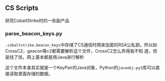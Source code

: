 ## CS Scripts

研究CobaltStrike时的一些副产品

### parse_beacon_keys.py

`.cobaltstrike.beacon_keys`中存储了CS通信时用来加密的RSA公私钥，所以如CrossC2，geacon等c2都需要解析这个文件，CrossC2怎么弄得我不知
道，但是找了找，网上基本都是用Java进行解析

这个文件本身其实就是一个KeyPair的Java对象，Python的`javaobj-py3`库可以直接读取里面存储的数据。

